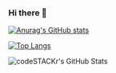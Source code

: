 ### Hi there 👋

[![Anurag's GitHub stats](https://github-readme-stats.vercel.app/api?username=IhorKytsak&hide=stars&count_private=true&show_icons=true&theme=transparent)](https://github.com/anuraghazra/github-readme-stats)

[![Top Langs](https://github-readme-stats.vercel.app/api/top-langs/?username=IhorKytsak&layout=compact)](https://github.com/anuraghazra/github-readme-stats)

<img align="left" alt="codeSTACKr's GitHub Stats" src="https://github-readme-stats.vercel.app/api?username=IhorKytsak&show_icons=true&hide_border=false&title_color=ff652f&icon_color=FFE400&bg_color=09131B&text_color=ffffff&border_color=0c1a25" />
